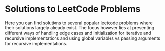 # Solutions to LeetCode Problems

Here you can find solutions to several popular leetcode problems where their solutions largely already exist. The focus however lies at presenting different ways of handling edge cases and initialization for iterative and recursive implementations and using global variables vs passing arguments for recursive implementations.
